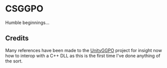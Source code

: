# CSGGPO

Humble beginnings...

## Credits

Many references have been made to the [UnityGGPO](https://github.com/nykwil/UnityGGPO) project for insight now how to interop with a C++ DLL as this is the first time I've done anything of the sort.